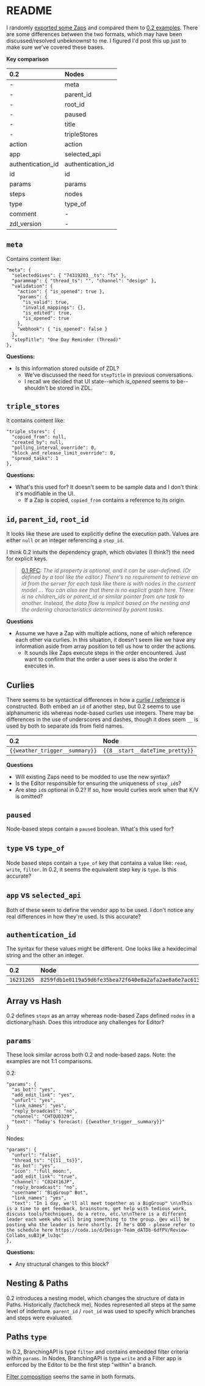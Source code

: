 # README

I randomly [exported some Zaps](https://github.com/toddmoy/node-based-zap-examples/tree/master/set-1) and compared them to [0.2 examples](https://github.com/zapier/zdl/blob/master/version_0.2.md). There are some differences between the two formats, which may have been discussed/resolved unbeknownst to me. I figured I'd post this up just to make sure we've covered these bases.

**Key comparison**

| 0.2               | Nodes             |
|:------------------|:------------------|
| -                 | meta              |
| -                 | parent_id         |
| -                 | root_id           |
| -                 | paused            |
| -                 | title             |
| -                 | tripleStores      |
| action            | action            |
| app               | selected_api      |
| authentication_id | authentication_id |
| id                | id                |
| params            | params            |
| steps             | nodes             |
| type              | type_of           |
| comment           | -                 |
| zdl_version       | -                 |


## `meta`

Contains content like: 

```
"meta": {
  "selectedGives": { "74319203__ts": "Ts" },
  "parammap": { "thread_ts": "", "channel": "design" },
  "validation": {
    "action": { "is_opened": true },
    "params": {
      "is_valid": true,
      "invalid_mappings": {},
      "is_edited": true,
      "is_opened": true
    },
    "webhook": { "is_opened": false }
  },
  "stepTitle": "One Day Reminder (Thread)"
},
```

**Questions:**

* Is this information stored outside of ZDL? 
  * We've discussed the need for `stepTitle` in previous conversations.
  * I recall we decided that UI state--which _is_opened_ seems to be--shouldn't be stored in ZDL. 

## `triple_stores`

It contains content like: 

```
"triple_stores": {
  "copied_from": null,
  "created_by": null,
  "polling_interval_override": 0,
  "block_and_release_limit_override": 0,
  "spread_tasks": 1
},
```

**Questions:**

- What's this used for? It doesn't seem to be sample data and I don't think it's modifiable in the UI. 
  - If a Zap is copied, `copied_from` contains a reference to its origin.

## `id`, `parent_id`, `root_id`
  
It looks like these are used to explicitly define the execution path. Values are either `null` or an integer referencing a `step_id`. 

I think 0.2 intuits the dependency graph, which obviates (I think?) the need for explicit keys. 

> [0.1 RFC](https://docs.google.com/document/d/1x7qSOrOUSsGOGIs5c0NoZpBVrgNySla3su-DK1wVbsI/edit#): _The id property is optional, and it can be user-defined. (Or defined by a tool like the editor.) There's no requirement to retrieve an id from the server for each task like there is with nodes in the current model ... You can also see that there is no explicit graph here. There is no children_ids or parent_id or similar pointer from one task to another. Instead, the data flow is implicit based on the nesting and the ordering characteristics determined by parent tasks._

**Questions**

- Assume we have a Zap with multiple actions, none of which reference each other via curlies. In this situation, it doesn't seem like we have any information aside from array position to tell us how to order the actions.
  - It sounds like Zaps execute steps in the order encountered. Just want to confirm that the order a user sees is also the order it executes in.


## Curlies

There seems to be syntactical differences in how a [curlie / reference](https://github.com/zapier/zdl/blob/master/version_0.2.md#using-curlies-to-reference-step-outputs-in-params) is constructed. Both embed an `id` of another step, but 0.2 seems to use alphanumeric ids whereas node-based curlies use integers. There may be differences in the use of underscores and dashes, though it does seem `__` is used by both to separate ids from field names.

| 0.2                            | Node                            |
|:-------------------------------|:--------------------------------|
| `{{weather_trigger__summary}}` | `{{8__start__dateTime_pretty}}` |

**Questions**

- Will existing Zaps need to be modded to use the new syntax? 
- Is the Editor responsible for ensuring the uniqueness of `step_id`s? 
- Are step `id`s optional in 0.2? If so, how would curlies work when that K/V is omitted?

## `paused`

Node-based steps contain a `paused` boolean. What's this used for? 

## `type` vs `type_of`

Node based steps contain a `type_of` key that contains a value like: `read`, `write`, `filter`. In 0.2, it seems the equivalent step key is `type`. Is this accurate? 

## `app` vs `selected_api`

Both of these seem to define the vendor app to be used. I don't notice any real differences in how they're used. Is this accurate? 

## `authentication_id`

The syntax for these values might be different. One looks like a hexidecimal string and the other an integer.

| 0.2        | Node                                                               |
|:-----------|:-------------------------------------------------------------------|
| `16231265` | `8259fdb1e0119a59d6fe35bea72f640e8a2afa2ae8a6e7ac6130386b44a9d604` |

## Array vs Hash

0.2 defines `steps` as an array whereas node-based Zaps defined `nodes` in a dictionary/hash. Does this introduce any challenges for Editor? 

## `params`

These look similar across both 0.2 and node-based zaps. Note: the examples are not 1:1 comparisons.

0.2: 

```
"params": {
  "as_bot": "yes",
  "add_edit_link": "yes",
  "unfurl": "yes",
  "link_names": "yes",
  "reply_broadcast": "no",
  "channel": "CHTQUD329",
  "text": "Today's forecast: {{weather_trigger__summary}}"
}
```

Nodes:

```
"params": {
  "unfurl": "false",
  "thread_ts": "{{11__ts}}",
  "as_bot": "yes",
  "icon": ":full_moon:",
  "add_edit_link": "true",
  "channel": "C024Y16JP",
  "reply_broadcast": "no",
  "username": "BigGroup™ Bot",
  "link_names": "yes",
  "text": "In 1 day, we'll all meet together as a BigGroup™ \n\nThis is a time to get feedback, brainstorm, get help with tedious work, discuss tools/techniques, do a retro, etc.\n\nThere is a different leader each week who will bring something to the group. @ev will be posting who the leader is here shortly. If he's OOO - please refer to the schedule here https://coda.io/d/Design-Team_dATDb-6dfPV/Review-Collabs_suB3j#_lu3qc"
},
```

**Questions:**

* Any structural changes to this block?

## Nesting & Paths

0.2 introduces a nesting model, which changes the structure of data in Paths. Historically (factcheck me), Nodes represented all steps at the same level of indenture. `parent_id` / `root_id` was used to specify which branches and steps were evaluated. 

## Paths `type`

In 0.2, BranchingAPI is type `filter` and contains embedded filter criteria within `params`. In Nodes, BranchingAPI is type `write` and a Filter app is enforced by the Editor to be the first step "within" a branch.

[Filter composition](https://github.com/zapier/zdl/blob/master/version_0.2.md#compatibility-with-legacy-filter-by-zapier) seems the same in both formats. 





